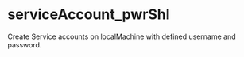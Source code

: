 # serviceAccount_pwrShl
Create Service accounts on localMachine with defined username and password.
